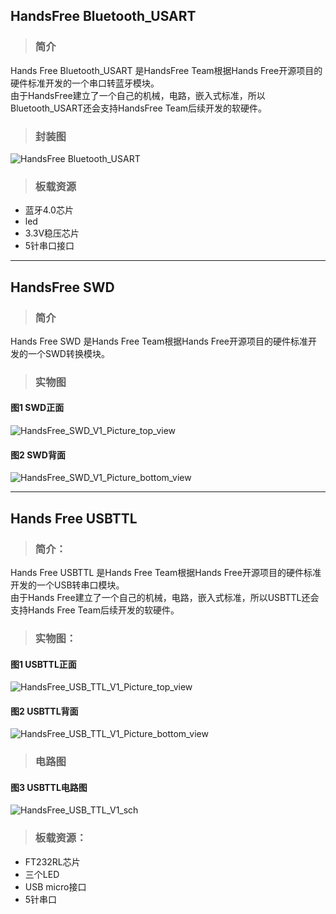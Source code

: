 ## HandsFree Bluetooth_USART

> ### 简介

Hands Free Bluetooth_USART 是HandsFree Team根据Hands Free开源项目的硬件标准开发的一个串口转蓝牙模块。      
由于HandsFree建立了一个自己的机械，电路，嵌入式标准，所以Bluetooth_USART还会支持HandsFree Team后续开发的软硬件。   

> ### 封装图

![HandsFree Bluetooth_USART](/images/Hardware/HandsFree_Module/HandsFree_Bluetooth_USART/HandsFree_Bluetooth_USART_Pcb.jpg)

> ### 板载资源

- 蓝牙4.0芯片
- led
- 3.3V稳压芯片
- 5针串口接口

----------------------

## HandsFree SWD

> ### 简介

Hands Free SWD 是Hands Free Team根据Hands Free开源项目的硬件标准开发的一个SWD转换模块。      
 
> ### 实物图

#### 图1       SWD正面
![HandsFree_SWD_V1_Picture_top_view](/images/Hardware/HandsFree_Module/HandsFree_SWD/HandsFree_SWD_V1_Picture_top_view.jpg)

#### 图2       SWD背面
![HandsFree_SWD_V1_Picture_bottom_view](/images/Hardware/HandsFree_Module/HandsFree_SWD/HandsFree_SWD_V1_Picture_bottom_view.jpg) 

--------------------------

## Hands Free USBTTL

> ### 简介：

Hands Free USBTTL 是Hands Free Team根据Hands Free开源项目的硬件标准开发的一个USB转串口模块。      
由于Hands Free建立了一个自己的机械，电路，嵌入式标准，所以USBTTL还会支持Hands Free Team后续开发的软硬件。    

> ### 实物图：

#### 图1       USBTTL正面
![HandsFree_USB_TTL_V1_Picture_top_view ](/images/Hardware/HandsFree_Module/HandsFree_USB_TTL/HandsFree_USB_TTL_V1_Picture_top_view.jpg)

#### 图2       USBTTL背面
![HandsFree_USB_TTL_V1_Picture_bottom_view](/images/Hardware/HandsFree_Module/HandsFree_USB_TTL/HandsFree_USB_TTL_V1_Picture_bottom_view.jpg) 

> ### 电路图

#### 图3       USBTTL电路图

![HandsFree_USB_TTL_V1_sch](/images/Hardware/HandsFree_Module/HandsFree_USB_TTL/HandsFree_USB_TTL_V1_sch.jpg) 


> ### 板载资源：
- FT232RL芯片    
- 三个LED    
- USB micro接口  
- 5针串口    